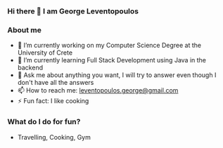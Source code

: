 ### Hi there 👋 I am George Leventopoulos


### About me
- 🔭 I’m currently working on my Computer Science Degree at the University of Crete
- 🌱 I’m currently learning Full Stack Development using Java in the backend 
- 💬 Ask me about anything you want, I will try to answer even though I don't have all the answers
- 📫 How to reach me: leventopoulos.george@gmail.com
- ⚡ Fun fact: I like cooking

### What do I do for fun?
- Travelling, Cooking, Gym
